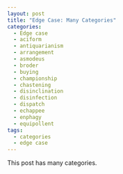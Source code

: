 ```yaml
---
layout: post
title: "Edge Case: Many Categories"
categories:
  - Edge case
  - aciform
  - antiquarianism
  - arrangement
  - asmodeus
  - broder
  - buying
  - championship
  - chastening
  - disinclination
  - disinfection
  - dispatch
  - echappee
  - enphagy
  - equipollent
tags:
  - categories
  - edge case
---
```


This post has many categories.

